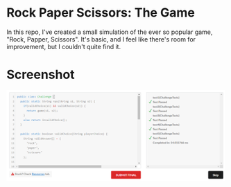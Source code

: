 # Rock Paper Scissors: The Game
In this repo, I've created a small simulation of the ever so popular game, "Rock, Papper, Scissors".
It's basic, and I feel like there's room for improvement, but I couldn't quite find it.
# Screenshot
![alt text](https://github.com/LucasSM3006/vcamp-edabit-java-simulate-the-game-rock-paper-scissors/blob/main/RockPaperScissors.png?raw=true)
